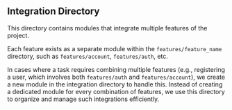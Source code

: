 ## Integration Directory

This directory contains modules that integrate multiple features of the project.

Each feature exists as a separate module within the `features/feature_name` directory, such as `features/account`, `features/auth`, etc.

In cases where a task requires combining multiple features (e.g., registering a user, which involves both `features/auth` and `features/account`), we create a new module in the integration directory to handle this. Instead of creating a dedicated module for every combination of features, we use this directory to organize and manage such integrations efficiently.
